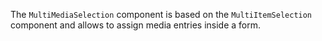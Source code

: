 The `MultiMediaSelection` component is based on the `MultiItemSelection` component and allows to assign media entries inside a form.
